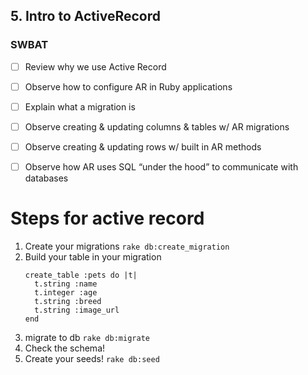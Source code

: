 ## 5. Intro to ActiveRecord
### SWBAT

- [ ] Review why we use Active Record
- [ ] Observe how to configure AR in Ruby applications
- [ ] Explain what a migration is 
- [ ] Observe creating & updating columns & tables w/ AR migrations
- [ ] Observe creating & updating rows w/ built in AR methods
- [ ] Observe how AR uses SQL “under the hood” to communicate with databases


# Steps for active record 
1. Create your migrations 
    `rake db:create_migration`
2. Build your table in your migration
    ```
    create_table :pets do |t|
      t.string :name
      t.integer :age
      t.string :breed
      t.string :image_url
    end 

    ```
3. migrate to db
    `rake db:migrate`
4. Check the schema!
5. Create your seeds!
    `rake db:seed`